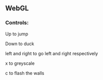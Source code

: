 ## WebGL

### Controls:

Up to jump

Down to duck

left and right to go left and right respectively

x to greyscale

c to flash the walls 

